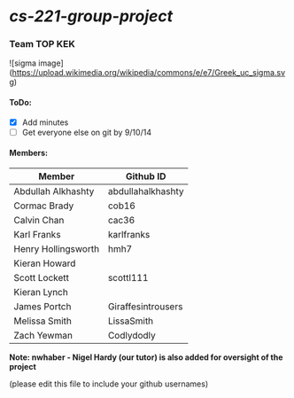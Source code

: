 # *cs-221-group-project*

### Team TOP KEK

![sigma image]
(https://upload.wikimedia.org/wikipedia/commons/e/e7/Greek_uc_sigma.svg)

#### ToDo:
- [x] Add minutes
- [ ] Get everyone else on git by 9/10/14

#### Members: 

| Member              | Github ID
----------------------| ------------------
| Abdullah Alkhashty  | abdullahalkhashty |
| Cormac Brady        | cob16             |
| Calvin Chan         | cac36             |
| Karl Franks         | karlfranks        |
| Henry Hollingsworth | hmh7              |
| Kieran Howard       |                   |
| Scott Lockett       | scottl111         |
| Kieran Lynch        |                   |
| James Portch        | Giraffesintrousers| 
| Melissa Smith       | LissaSmith        |
| Zach Yewman         | Codlydodly        |


**Note: nwhaber - Nigel Hardy (our tutor) is also added for oversight of the project**

  
(please edit this file to include your github usernames)


